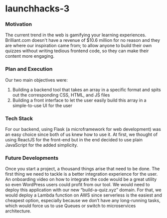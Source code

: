 # launchhacks-3

### Motivation
The current trend in the web is gamifying your learning experiences. Brilliant.com doesn't have a revenue of $10.6 million for no reason and they are where our inspiration came from; to allow anyone to build their own quizzes without writing tedious frontend code, so they can make their content more engaging.

### Plan and Execution
Our two main objectives were:
1. Building a backend tool that takes an array in a specific format and spits out the corresponding CSS, HTML, and JS files
2. Building a front interface to let the user easily build this array in a simple-to-use UI for the user


### Tech Stack
For our backend, using Flask (a microframework for web development) was an easy choice since both of us knew how to use it. At first, we thought of using ReactJS for the front-end but in the end decided to use plain JavaScript for the added simplicity.


### Future Developments
Once you start a project, a thousand things arise that need to be done. The first thing we need to tackle is a better integration experience for the user. An onboarding video on how to integrate the code would be a great utility so even WordPress users could profit from our tool. We would need to deploy this application with our new “build-a-quiz.xyz” domain. For that, we would deploy a Lambda function on AWS since serverless is the easiest and cheapest option, especially because we don’t have any long-running tasks, which would force us to use Queues or switch to microservices architecture.
